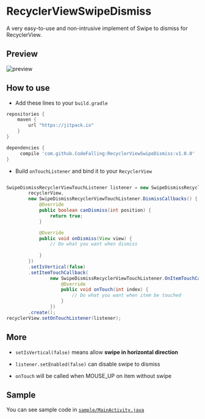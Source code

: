 # RecyclerViewSwipeDismiss
A very easy-to-use and non-intrusive implement of Swipe to dismiss for RecyclerView.

## Preview

![preview](http://i2.tietuku.com/a5a1a6fbd300397a.gif)


## How to use

- Add these lines to your `build.gradle`

```gradle
repositories {
	maven {
	    url "https://jitpack.io"
	}
}

dependencies {
	 compile 'com.github.CodeFalling:RecyclerViewSwipeDismiss:v1.0.0'
}
```

- Build `onTouchListener` and bind it to your `RecyclerView`

```java

SwipeDismissRecyclerViewTouchListener listener = new SwipeDismissRecyclerViewTouchListener.Builder(
        recyclerView,
        new SwipeDismissRecyclerViewTouchListener.DismissCallbacks() {
            @Override
            public boolean canDismiss(int position) {
                return true;
            }

            @Override
            public void onDismiss(View view) {
                // Do what you want when dismiss
                
            }
        })
        .setIsVertical(false)
        .setItemTouchCallback(
                new SwipeDismissRecyclerViewTouchListener.OnItemTouchCallBack() {
                    @Override
                    public void onTouch(int index) {
                    	// Do what you want when item be touched
                    }
                })
        .create();
recyclerView.setOnTouchListener(listener);
```

## More

- `setIsVertical(false)` means allow **swipe in horizontal direction** 

- `listener.setEnabled(false)` can disable swipe to dismiss

- `onTouch` will be called when MOUSE_UP on item without swipe

## Sample

You can see sample code in [`sample/MainActivity.java`](https://github.com/CodeFalling/RecyclerViewSwipeDismiss/blob/master/Sample/app/src/main/java/io/github/codefalling/recyclerviewswipedismiss/sample/MainActivity.java)